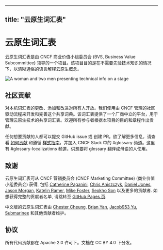 
---
title: "云原生词汇表"
---

# 云原生词汇表

云原生词汇表是由 CNCF 商业价值小组委员会 (BVS, Business Value Subcommittee) 领导的一个项目。该项目目的是在不需要先验技术知识的情况下，以清晰通俗的语言解释云原生概念。

<p><img class="mt-5" src="/images/homepage/stage.jpg" alt="A woman and two men presenting technical info on a stage"></p>

## 社区贡献

对本机词汇表的更改、添加和改进对所有人开放。我们使用由 CNCF 管理的社区驱动流程来开发和完善这个共享词典。该词汇表提供了一个厂商中立的平台，用于管理云原生技术的共享词汇表。欢迎所有参与者根据本项目的目的和章程作出贡献。

任何想要贡献的人都可以提交 GitHub issue 或 创建 PR。欲了解更多信息，请查看 [如何贡献](/zh-cn/contribute/) 和遵循 [样式指南](/zh-cn/style-guide/)，并加入 CNCF Slack 中的 #glossary 频道。这里有 #glossary-localizations 频道，供想要将 glossary 翻译成母语的人使用。

## 致谢

云原生词汇表可从 CNCF 营销委员会 (CNCF Marketing Committee) (商业价值小组委员会) 获得,
包括 [Catherine Paganini](https://www.linkedin.com/in/catherinepaganini/en/), [Chris Aniszczyk](https://www.linkedin.com/in/caniszczyk/),
[Daniel Jones](https://www.linkedin.com/in/danieljoneseb/?originalSubdomain=uk), [Jason Morgan](https://www.linkedin.com/in/jasonmorgan2/), [Katelin Ramer](https://www.linkedin.com/in/katelinramer/), [Mike Foster](https://www.linkedin.com/in/mfosterche/?originalSubdomain=ca), [Seokho Son](https://www.linkedin.com/in/seokho-son/) 以及更多的贡献者. 如想获得完整的贡献者名单, 请跳转至 [GitHub Pages 页](https://github.com/cncf/glossary/graphs/contributors).

中文版的云原生词汇表由 [Chester Cheung](https://github.com/hanyuancheung), 
[Brian Yan](https://github.com/Rocksnake), 
[Jacob953 Yu](https://github.com/Jacob953), 
[Submarinee](https://github.com/Submarinee) 和其他贡献者维护。

## 协议

所有代码贡献都在 Apache 2.0 许可下。文档在 CC BY 4.0 下分发。
